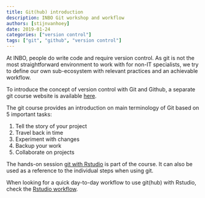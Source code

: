 ```yaml
---
title: Git(hub) introduction
description: INBO Git workshop and workflow
authors: [stijnvanhoey]
date: 2019-01-24
categories: ["version control"]
tags: ["git", "github", "version control"]
---
```


At INBO, people do write code and require version control. As git is not the most straightforward environment to 
work with for non-IT specialists, we try to define our own sub-ecosystem with relevant practices and an 
achievable workflow.

To introduce the concept of version control with Git and Github, a separate git course website is 
available [here](https://inbo.github.io/git-course/index.html). 

The git course provides an introduction on main terminology of Git based on 5 important tasks:

1. Tell the story of your project
2. Travel back in time
3. Experiment with changes
4. Backup your work
5. Collaborate on projects

The hands-on session [git with Rstudio](https://inbo.github.io/git-course/course_rstudio.html) is 
part of the course. It can also be used as a reference to the individual steps when using git. 

When looking for a quick day-to-day workflow to use git(hub) with Rstudio, check the 
[Rstudio workflow](https://inbo.github.io/git-course/workflow_rstudio.html).

